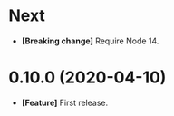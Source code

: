 # Next

- **[Breaking change]** Require Node 14.

# 0.10.0 (2020-04-10)

- **[Feature]** First release.
